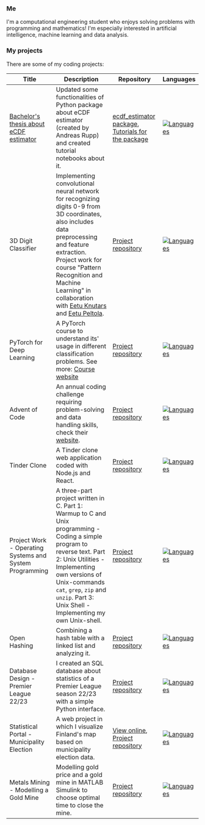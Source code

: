 ### Me
I'm a computational engineering student who enjoys solving problems with programming and mathematics! I'm especially interested in artificial intelligence, machine learning and data analysis. 

### My projects
There are some of my coding projects: 

| Title | Description | Repository | Languages |
| ----- | ----------- | ---------- | --------- |
| [Bachelor's thesis about eCDF estimator](https://lutpub.lut.fi/handle/10024/167376) | Updated some functionalities of Python package about eCDF estimator (created by Andreas Rupp) and created tutorial notebooks about it. | [ecdf_estimator package](https://github.com/AndreasRupp/ecdf_estimator), [Tutorials for the package](https://github.com/AndreasRupp/ecdf_estimator_examples/tree/main) | [![Languages](https://skillicons.dev/icons?i=py&perline=2)](https://skillicons.dev) |
| 3D Digit Classifier | Implementing convolutional neural network for recognizing digits 0-9 from 3D coordinates, also includes data preprocessing and feature extraction. Project work for course "Pattern Recognition and Machine Learning" in collaboration with [Eetu Knutars](https://github.com/knuutti) and [Eetu Peltola](https://github.com/EetuPeltolaCodes). | [Project repository](https://github.com/knuutti/3d-digit-classifier) | [![Languages](https://skillicons.dev/icons?i=py,pytorch&perline=2)](https://skillicons.dev)| 
| PyTorch for Deep Learning |  A PyTorch course to understand its' usage in different classification problems. See more: [Course website](https://www.learnpytorch.io/) | [Project repository](https://github.com/veetirajaniemi/pytorch-learning) |  [![Languages](https://skillicons.dev/icons?i=py,pytorch&perline=2)](https://skillicons.dev) | 
| Advent of Code | An annual coding challenge requiring problem-solving and data handling skills, check their [website](https://adventofcode.com/). | [Project repository](https://github.com/veetirajaniemi/AdventOfCode) | [![Languages](https://skillicons.dev/icons?i=py&perline=2)](https://skillicons.dev) | 
| Tinder Clone | A Tinder clone web application coded with Node.js and React. | [Project repository](https://github.com/veetirajaniemi/Advanced-Web-Programming) | [![Languages](https://skillicons.dev/icons?i=nodejs,react&perline=2)](https://skillicons.dev)|
| Project Work - Operating Systems and System Programming | A three-part project written in C. Part 1: Warmup to C and Unix programming - Coding a simple program to reverse text. Part 2: Unix Utilities - Implementing own versions of Unix-commands `cat`, `grep`, `zip` and `unzip`. Part 3: Unix Shell - Implementing my own Unix-shell. | [Project repository](https://github.com/veetirajaniemi/Operating-Systems-and-System-Programming) | [![Languages](https://skillicons.dev/icons?i=c&perline=2)](https://skillicons.dev) | 
| Open Hashing | Combining a hash table with a linked list and analyzing it. | [Project repository](https://github.com/veetirajaniemi/DSA/tree/master/Practical%20Assignment) | [![Languages](https://skillicons.dev/icons?i=py&perline=2)](https://skillicons.dev) |
| Database Design - Premier League 22/23 | I created an SQL database about statistics of a Premier League season 22/23 with a simple Python interface. | [Project repository](https://github.com/veetirajaniemi/BasicsOfDatabaseSystems) | [![Languages](https://skillicons.dev/icons?i=sqlite,py&perline=2)](https://skillicons.dev) | 
| Statistical Portal - Municipality Election | A web project in which I visualize Finland's map based on municipality election data. | [View online](https://htmlpreview.github.io/?https://raw.githubusercontent.com/veetirajaniemi/Introduction-To-Web-Programming/main/Project/index.html), [Project repository](https://github.com/veetirajaniemi/Introduction-To-Web-Programming/tree/main/Project) | [![Languages](https://skillicons.dev/icons?i=js,html,css&perline=2)](https://skillicons.dev) |
| Metals Mining - Modelling a Gold Mine | Modelling gold price and a gold mine in MATLAB Simulink to choose optimal time to close the mine. | [Project repository](https://github.com/veetirajaniemi/System-Dynamics) | [![Languages](https://skillicons.dev/icons?i=matlab&perline=2)](https://skillicons.dev) |

